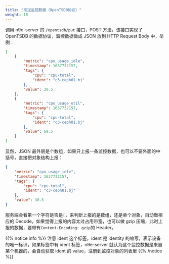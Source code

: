 ```yaml
---
title: "推送监控数据（OpenTSDB协议）"
weight: 18
---
```


调用 n9e-server 的 `/opentsdb/put` 接口，POST 方法，该接口实现了 OpenTSDB 的数据协议，监控数据做成 JSON 放到 HTTP Request Body 中，举例：

```json
[
	{
		"metric": "cpu_usage_idle",
		"timestamp": 1637732157,
		"tags": {
			"cpu": "cpu-total",
			"ident": "c3-ceph01.bj"
		},
		"value": 30.5
	},
	{
		"metric": "cpu_usage_util",
		"timestamp": 1637732157,
		"tags": {
			"cpu": "cpu-total",
			"ident": "c3-ceph01.bj"
		},
		"value": 69.5
	}
]
```

显然，JSON 最外层是个数组，如果只上报一条监控数据，也可以不要外面的中括号，直接把对象结构上报：

```json
{
	"metric": "cpu_usage_idle",
	"timestamp": 1637732157,
	"tags": {
		"cpu": "cpu-total",
		"ident": "c3-ceph01.bj"
	},
	"value": 30.5
}
```

服务端会看第一个字符是否是`[`，来判断上报的是数组，还是单个对象，自动做相应的 Decode。如果觉得上报的内容太过占用带宽，也可以做 gzip 压缩，此时上报的数据，要带有`Content-Encoding: gzip`的 Header。

{{% notice info %}}
注意 ident 这个标签，ident 是 identity 的缩写，表示设备的唯一标识，如果标签中有 ident 标签，n9e-server 就认为这个监控数据是来自某个机器的，会自动获取 ident 的 value，注册到监控对象的列表里
{{% /notice %}}